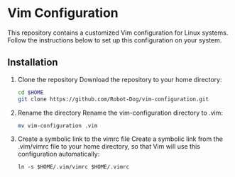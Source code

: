 # Vim Configuration

This repository contains a customized Vim configuration for Linux systems. Follow the instructions below to set up this configuration on your system.

## Installation

1. Clone the repository
	Download the repository to your home directory:
	```bash
	cd $HOME
	git clone https://github.com/Robot-Dog/vim-configuration.git
	```

2. Rename the directory
	Rename the vim-configuration directory to .vim:
	```bash
 	mv vim-configuration .vim
	```

3. Create a symbolic link to the vimrc file
	Create a symbolic link from the .vim/vimrc file to your home directory, so that Vim will use this configuration automatically:
	```base
 	ln -s $HOME/.vim/vimrc $HOME/.vimrc
	```
